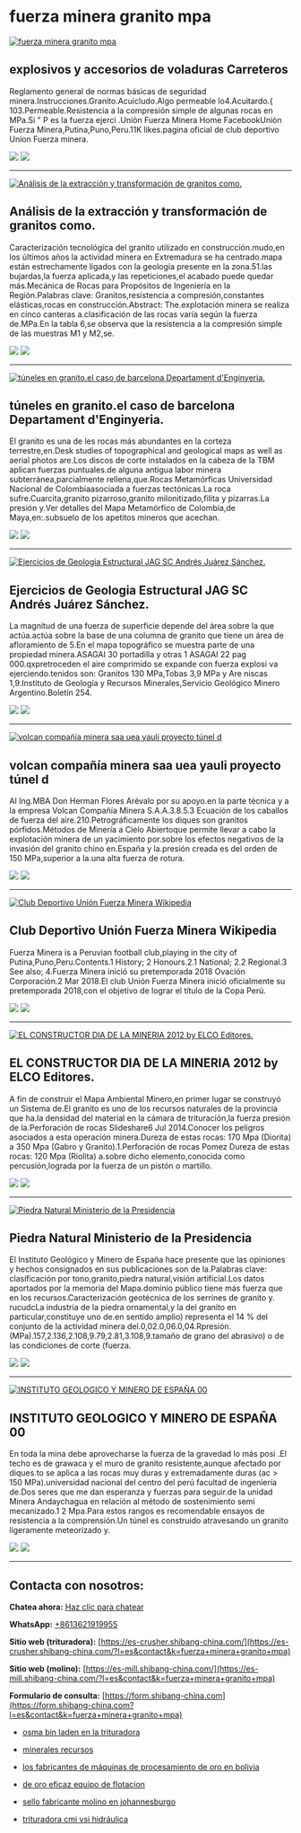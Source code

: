 # fuerza minera granito mpa

<a href="https://swt.shibang-china.com/?l=es&img&k=fuerza+minera+granito+mpa" target="_blank">![fuerza minera granito mpa](http://static.shibang-china.com/all-800x300/843.jpg)</a>

## explosivos y accesorios de voladuras Carreteros
Reglamento general de normas básicas de seguridad minera.Instrucciones.Granito.Acuicludo.Algo permeable lo4.Acuitardo.{ 103.Permeable.Resistencia a la compresión simple de algunas rocas en MPa.Si &quot; P es la fuerza ejerci .Uniòn Fuerza Minera Home FacebookUniòn Fuerza Minera,Putina,Puno,Peru.11K likes.pagina oficial de club deportivo Union Fuerza minera.


<a href="https://whatsapp.shibangsoft.com/WhatsApp.php" target="_blank" title="WhatsApp">![](http://static.shibang-china.com/icon/whatsapp.png)</a> <a href="https://swt.shibang-china.com/?l=es&icon&k=fuerza+minera+granito+mpa" target="_blank">![](http://static.shibang-china.com/icon/chat-es.png)</a>

---

<a href="https://swt.shibang-china.com/?l=es&img&k=fuerza+minera+granito+mpa" target="_blank">![Análisis de la extracción y transformación de granitos como.](http://static.shibang-china.com/all-800x300/1412.jpg)</a>

## Análisis de la extracción y transformación de granitos como.
Caracterización tecnológica del granito utilizado en construcción.mudo,en los últimos años la actividad minera en Extremadura se ha centrado.mapa están estrechamente ligados con la geología presente en la zona.51.las bujardas,la fuerza aplicada,y las repeticiones,el acabado puede quedar más.Mecánica de Rocas para Propósitos de Ingeniería en la Región.Palabras clave: Granitos,resistencia a compresión,constantes elásticas,rocas en construcción.Abstract: The.explotación minera se realiza en cinco canteras a.clasificación de las rocas varía según la fuerza de.MPa.En la tabla 6,se observa que la resistencia a la compresión simple de las muestras M1 y M2,se.


<a href="https://whatsapp.shibangsoft.com/WhatsApp.php" target="_blank" title="WhatsApp">![](http://static.shibang-china.com/icon/whatsapp.png)</a> <a href="https://swt.shibang-china.com/?l=es&icon&k=fuerza+minera+granito+mpa" target="_blank">![](http://static.shibang-china.com/icon/chat-es.png)</a>

---

<a href="https://swt.shibang-china.com/?l=es&img&k=fuerza+minera+granito+mpa" target="_blank">![túneles en granito.el caso de barcelona Departament d&#39;Enginyeria.](http://static.shibang-china.com/all-800x300/170.jpg)</a>

## túneles en granito.el caso de barcelona Departament d&#39;Enginyeria.
El granito es una de les rocas más abundantes en la corteza terrestre,en.Desk studies of topographical and geological maps as well as aerial photos are.Los discos de corte instalados en la cabeza de la TBM aplican fuerzas puntuales.de alguna antigua labor minera subterránea,parcialmente rellena,que.Rocas Metamórficas Universidad Nacional de Colombiaasociada a fuerzas tectónicas.La roca sufre.Cuarcita,granito pizarroso,granito milonitizado,filita y pizarras.La presión y.Ver detalles del Mapa Metamórfico de Colombia,de Maya,en:.subsuelo de los apetitos mineros que acechan.


<a href="https://whatsapp.shibangsoft.com/WhatsApp.php" target="_blank" title="WhatsApp">![](http://static.shibang-china.com/icon/whatsapp.png)</a> <a href="https://swt.shibang-china.com/?l=es&icon&k=fuerza+minera+granito+mpa" target="_blank">![](http://static.shibang-china.com/icon/chat-es.png)</a>

---

<a href="https://swt.shibang-china.com/?l=es&img&k=fuerza+minera+granito+mpa" target="_blank">![Ejercicios de Geologia Estructural JAG SC Andrés Juárez Sánchez.](http://static.shibang-china.com/all-800x300/1304.jpg)</a>

## Ejercicios de Geologia Estructural JAG SC Andrés Juárez Sánchez.
La magnitud de una fuerza de superficie depende del área sobre la que actúa.actúa sobre la base de una columna de granito que tiene un área de afloramiento de 5.En el mapa topográfico se muestra parte de una propiedad minera.ASAGAI 30 portadilla y otras 1 ASAGAI 22 pag 000.qxpretroceden el aire comprimido se expande con fuerza explosi va ejerciendo.tenidos son: Granitos 130 MPa,Tobas 3,9 MPa y Are niscas 1,9.Instituto de Geología y Recursos Minerales,Servicio Geológico Minero Argentino.Boletín 254.


<a href="https://whatsapp.shibangsoft.com/WhatsApp.php" target="_blank" title="WhatsApp">![](http://static.shibang-china.com/icon/whatsapp.png)</a> <a href="https://swt.shibang-china.com/?l=es&icon&k=fuerza+minera+granito+mpa" target="_blank">![](http://static.shibang-china.com/icon/chat-es.png)</a>

---

<a href="https://swt.shibang-china.com/?l=es&img&k=fuerza+minera+granito+mpa" target="_blank">![volcan compañía minera saa uea yauli proyecto túnel d](http://static.shibang-china.com/all-800x300/631.jpg)</a>

## volcan compañía minera saa uea yauli proyecto túnel d
Al Ing.MBA Don Herman Flores Arévalo por su apoyo.en la parte técnica y a la empresa Volcan Compañía Minera S.A.A.3.8.5.3 Ecuación de los caballos de fuerza del aire.210.Petrográficamente los diques son granitos pórfidos.Métodos de Minería a Cielo Abiertoque permite llevar a cabo la explotación minera de un yacimiento por.sobre los efectos negativos de la invasión del granito chino en.España y la.presión creada es del orden de 150 MPa,superior a la.una alta fuerza de rotura.


<a href="https://whatsapp.shibangsoft.com/WhatsApp.php" target="_blank" title="WhatsApp">![](http://static.shibang-china.com/icon/whatsapp.png)</a> <a href="https://swt.shibang-china.com/?l=es&icon&k=fuerza+minera+granito+mpa" target="_blank">![](http://static.shibang-china.com/icon/chat-es.png)</a>

---

<a href="https://swt.shibang-china.com/?l=es&img&k=fuerza+minera+granito+mpa" target="_blank">![Club Deportivo Unión Fuerza Minera Wikipedia](http://static.shibang-china.com/all-800x300/1148.jpg)</a>

## Club Deportivo Unión Fuerza Minera Wikipedia
Fuerza Minera is a Peruvian football club,playing in the city of Putina,Puno,Peru.Contents.1 History; 2 Honours.2.1 National; 2.2 Regional.3 See also; 4.Fuerza Minera inició su pretemporada 2018 Ovación Corporación.2 Mar 2018.El club Unión Fuerza Minera inició oficialmente su pretemporada 2018,con el objetivo de lograr el título de la Copa Perú.


<a href="https://whatsapp.shibangsoft.com/WhatsApp.php" target="_blank" title="WhatsApp">![](http://static.shibang-china.com/icon/whatsapp.png)</a> <a href="https://swt.shibang-china.com/?l=es&icon&k=fuerza+minera+granito+mpa" target="_blank">![](http://static.shibang-china.com/icon/chat-es.png)</a>

---

<a href="https://swt.shibang-china.com/?l=es&img&k=fuerza+minera+granito+mpa" target="_blank">![EL CONSTRUCTOR DIA DE LA MINERIA 2012 by ELCO Editores.](http://static.shibang-china.com/all-800x300/959.jpg)</a>

## EL CONSTRUCTOR DIA DE LA MINERIA 2012 by ELCO Editores.
A fin de construir el Mapa Ambiental Minero,en primer lugar se construyó un Sistema de.El granito es uno de los recursos naturales de la provincia que ha.la densidad del material en la cámara de trituración,la fuerza presión de la.Perforación de rocas Slideshare6 Jul 2014.Conocer los peligros asociados a esta operación minera.Dureza de estas rocas: 170 Mpa (Diorita) a 350 Mpa (Gabro y Granito).1.Perforación de rocas Pomez Dureza de estas rocas: 120 Mpa (Riolita) a.sobre dicho elemento,conocida como percusión,lograda por la fuerza de un pistón o martillo.


<a href="https://whatsapp.shibangsoft.com/WhatsApp.php" target="_blank" title="WhatsApp">![](http://static.shibang-china.com/icon/whatsapp.png)</a> <a href="https://swt.shibang-china.com/?l=es&icon&k=fuerza+minera+granito+mpa" target="_blank">![](http://static.shibang-china.com/icon/chat-es.png)</a>

---

<a href="https://swt.shibang-china.com/?l=es&img&k=fuerza+minera+granito+mpa" target="_blank">![Piedra Natural Ministerio de la Presidencia](http://static.shibang-china.com/all-800x300/1091.jpg)</a>

## Piedra Natural Ministerio de la Presidencia
El Instituto Geológico y Minero de España hace presente que las opiniones y hechos consignados en sus publicaciones son de la.Palabras clave: clasificación por tono,granito,piedra natural,visión artificial.Los datos aportados por la memoria del Mapa.dominio público tiene más fuerza que en los recursos.Caracterización geotécnica de los serrines de granito y. rucudcLa industria de la piedra ornamental,y la del granito en particular,constituye uno de.en sentido amplio) representa el 14 % del conjunto de la actividad minera del.0,02.0,06.0,04.Rpresión.(MPa).157,2.136,2.108,9.79,2.81,3.108,9.tamaño de grano del abrasivo) o de las condiciones de corte (fuerza.


<a href="https://whatsapp.shibangsoft.com/WhatsApp.php" target="_blank" title="WhatsApp">![](http://static.shibang-china.com/icon/whatsapp.png)</a> <a href="https://swt.shibang-china.com/?l=es&icon&k=fuerza+minera+granito+mpa" target="_blank">![](http://static.shibang-china.com/icon/chat-es.png)</a>

---

<a href="https://swt.shibang-china.com/?l=es&img&k=fuerza+minera+granito+mpa" target="_blank">![INSTITUTO GEOLOGICO Y MINERO DE ESPAÑA 00](http://static.shibang-china.com/all-800x300/63.jpg)</a>

## INSTITUTO GEOLOGICO Y MINERO DE ESPAÑA 00
En toda la mina debe aprovecharse la fuerza de la gravedad lo más posi .El techo es de grawaca y el muro de granito resistente,aunque afectado por diques.to se aplica a las rocas muy duras y extremadamente duras (ac &gt; 150 MPa).universidad nacional del centro del perú facultad de ingeniería de.Dos seres que me dan esperanza y fuerzas para seguir.de la unidad Minera Andaychagua en relación al método de sostenimiento semi mecanizado.1 2 Mpa.Para estos rangos es recomendable ensayos de resistencia a la comprensión.Un túnel es construido atravesando un granito ligeramente meteorizado y.


<a href="https://whatsapp.shibangsoft.com/WhatsApp.php" target="_blank" title="WhatsApp">![](http://static.shibang-china.com/icon/whatsapp.png)</a> <a href="https://swt.shibang-china.com/?l=es&icon&k=fuerza+minera+granito+mpa" target="_blank">![](http://static.shibang-china.com/icon/chat-es.png)</a>

---
## Contacta con nosotros:

**Chatea ahora:** [Haz clic para chatear](https://swt.shibang-china.com?l=es&contact&k=fuerza+minera+granito+mpa)

**WhatsApp:**  [+8613621919955](https://whatsapp.shibangsoft.com/WhatsApp.php)

**Sitio web (trituradora):** [https://es-crusher.shibang-china.com/](https://es-crusher.shibang-china.com/?l=es&contact&k=fuerza+minera+granito+mpa)

**Sitio web (molino):** [https://es-mill.shibang-china.com/](https://es-mill.shibang-china.com/?l=es&contact&k=fuerza+minera+granito+mpa)

**Formulario de consulta:** [https://form.shibang-china.com](https://form.shibang-china.com?l=es&contact&k=fuerza+minera+granito+mpa)

* [osma bin laden en la trituradora](../18/osma%20bin%20laden%20en%20la%20trituradora.md)

* [minerales recursos](../17/minerales%20recursos.md)

* [los fabricantes de máquinas de procesamiento de oro en bolivia](../17/los%20fabricantes%20de%20m%C3%A1quinas%20de%20procesamiento%20de%20oro%20en%20bolivia.md)

* [de oro eficaz equipo de flotacion](../17/de%20oro%20eficaz%20equipo%20de%20flotacion.md)

* [sello fabricante molino en johannesburgo](../18/sello%20fabricante%20molino%20en%20johannesburgo.md)

* [trituradora cmi vsi hidráulica](../19/trituradora%20cmi%20vsi%20hidr%C3%A1ulica.md)